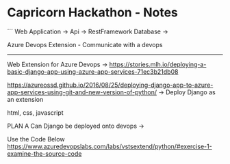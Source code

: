 # Capricorn Hackathon - Notes


´´´
Web Application -> 
Api -> RestFramework
Database -> 

Azure Devops Extension - Communicate with a devops 
___________________________________________

Web Extension for Azure Devops -> https://stories.mlh.io/deploying-a-basic-django-app-using-azure-app-services-71ec3b21db08

https://azureossd.github.io/2016/08/25/deploying-django-app-to-azure-app-services-using-git-and-new-version-of-python/ -> Deploy Django as an extension


html, css, javascript

PLAN A
Can Django be deployed onto devops ->

Use the Code Below
https://www.azuredevopslabs.com/labs/vstsextend/python/#exercise-1-examine-the-source-code

```






